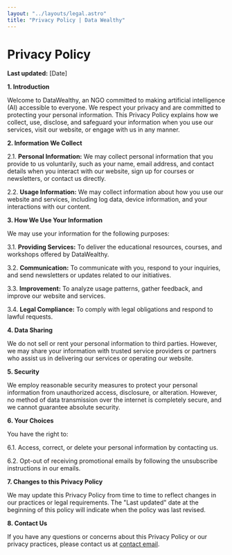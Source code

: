 ```yaml
---
layout: "../layouts/legal.astro"
title: "Privacy Policy | Data Wealthy"
---
```


# Privacy Policy

**Last updated:** [Date]

**1. Introduction**

Welcome to DataWealthy, an NGO committed to making artificial intelligence (AI) accessible to everyone. We respect your privacy and are committed to protecting your personal information. This Privacy Policy explains how we collect, use, disclose, and safeguard your information when you use our services, visit our website, or engage with us in any manner.

**2. Information We Collect**

2.1. **Personal Information:** We may collect personal information that you provide to us voluntarily, such as your name, email address, and contact details when you interact with our website, sign up for courses or newsletters, or contact us directly.

2.2. **Usage Information:** We may collect information about how you use our website and services, including log data, device information, and your interactions with our content.

**3. How We Use Your Information**

We may use your information for the following purposes:

3.1. **Providing Services:** To deliver the educational resources, courses, and workshops offered by DataWealthy.

3.2. **Communication:** To communicate with you, respond to your inquiries, and send newsletters or updates related to our initiatives.

3.3. **Improvement:** To analyze usage patterns, gather feedback, and improve our website and services.

3.4. **Legal Compliance:** To comply with legal obligations and respond to lawful requests.

**4. Data Sharing**

We do not sell or rent your personal information to third parties. However, we may share your information with trusted service providers or partners who assist us in delivering our services or operating our website.

**5. Security**

We employ reasonable security measures to protect your personal information from unauthorized access, disclosure, or alteration. However, no method of data transmission over the internet is completely secure, and we cannot guarantee absolute security.

**6. Your Choices**

You have the right to:

6.1. Access, correct, or delete your personal information by contacting us.

6.2. Opt-out of receiving promotional emails by following the unsubscribe instructions in our emails.

**7. Changes to this Privacy Policy**

We may update this Privacy Policy from time to time to reflect changes in our practices or legal requirements. The "Last updated" date at the beginning of this policy will indicate when the policy was last revised.

**8. Contact Us**

If you have any questions or concerns about this Privacy Policy or our privacy practices, please contact us at [contact email](mailto:contact@datawealthy.com).
